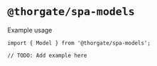 # `@thorgate/spa-models`

Example usage

```
import { Model } from '@thorgate/spa-models';

// TODO: Add example here

```
